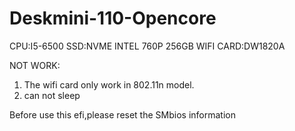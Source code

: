 # Deskmini-110-Opencore

CPU:I5-6500
SSD:NVME INTEL 760P 256GB
WIFI CARD:DW1820A

NOT WORK:
1. The wifi card only work in 802.11n model.
2. can not sleep 

Before use this efi,please reset the SMbios information
